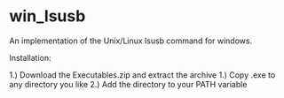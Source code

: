 # win_lsusb
An implementation of the Unix/Linux lsusb command for windows.

Installation:

1.) Download the Executables.zip and extract the archive
1.) Copy .exe to any directory you like
2.) Add the directory to your PATH variable